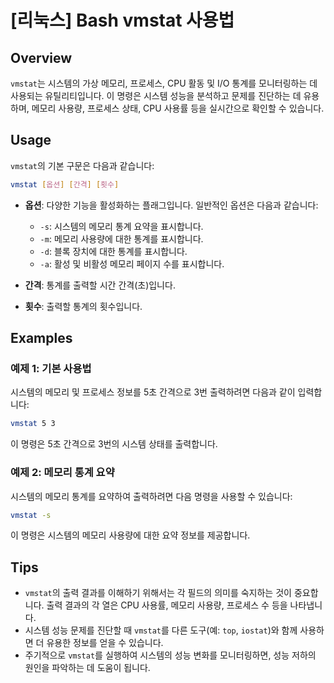 # [리눅스] Bash vmstat 사용법

## Overview
`vmstat`는 시스템의 가상 메모리, 프로세스, CPU 활동 및 I/O 통계를 모니터링하는 데 사용되는 유틸리티입니다. 이 명령은 시스템 성능을 분석하고 문제를 진단하는 데 유용하며, 메모리 사용량, 프로세스 상태, CPU 사용률 등을 실시간으로 확인할 수 있습니다.

## Usage
`vmstat`의 기본 구문은 다음과 같습니다:

```bash
vmstat [옵션] [간격] [횟수]
```

- **옵션**: 다양한 기능을 활성화하는 플래그입니다. 일반적인 옵션은 다음과 같습니다:
  - `-s`: 시스템의 메모리 통계 요약을 표시합니다.
  - `-m`: 메모리 사용량에 대한 통계를 표시합니다.
  - `-d`: 블록 장치에 대한 통계를 표시합니다.
  - `-a`: 활성 및 비활성 메모리 페이지 수를 표시합니다.

- **간격**: 통계를 출력할 시간 간격(초)입니다.
- **횟수**: 출력할 통계의 횟수입니다.

## Examples
### 예제 1: 기본 사용법
시스템의 메모리 및 프로세스 정보를 5초 간격으로 3번 출력하려면 다음과 같이 입력합니다:

```bash
vmstat 5 3
```

이 명령은 5초 간격으로 3번의 시스템 상태를 출력합니다.

### 예제 2: 메모리 통계 요약
시스템의 메모리 통계를 요약하여 출력하려면 다음 명령을 사용할 수 있습니다:

```bash
vmstat -s
```

이 명령은 시스템의 메모리 사용량에 대한 요약 정보를 제공합니다.

## Tips
- `vmstat`의 출력 결과를 이해하기 위해서는 각 필드의 의미를 숙지하는 것이 중요합니다. 출력 결과의 각 열은 CPU 사용률, 메모리 사용량, 프로세스 수 등을 나타냅니다.
- 시스템 성능 문제를 진단할 때 `vmstat`를 다른 도구(예: `top`, `iostat`)와 함께 사용하면 더 유용한 정보를 얻을 수 있습니다.
- 주기적으로 `vmstat`를 실행하여 시스템의 성능 변화를 모니터링하면, 성능 저하의 원인을 파악하는 데 도움이 됩니다.